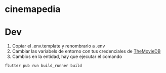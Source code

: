 # cinemapedia

# Dev

1. Copiar el .env.template y renombrarlo a .env
2. Cambiar las variabels de entorno con tus credenciales de [TheMovieDB](https://themoviedb.org/)
3. Cambios en la entidad, hay que ejecutar el comando
```
flutter pub run build_runner build
```
